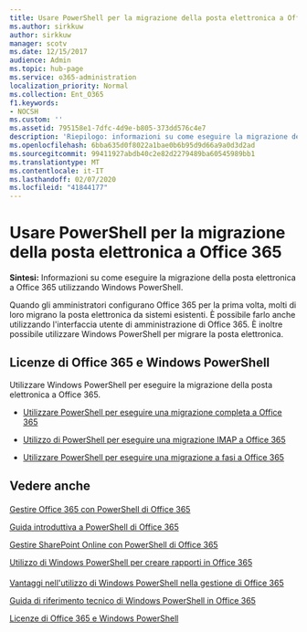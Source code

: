 ```yaml
---
title: Usare PowerShell per la migrazione della posta elettronica a Office 365
ms.author: sirkkuw
author: sirkkuw
manager: scotv
ms.date: 12/15/2017
audience: Admin
ms.topic: hub-page
ms.service: o365-administration
localization_priority: Normal
ms.collection: Ent_O365
f1.keywords:
- NOCSH
ms.custom: ''
ms.assetid: 795158e1-7dfc-4d9e-b805-373dd576c4e7
description: 'Riepilogo: informazioni su come eseguire la migrazione della posta elettronica a Office 365 utilizzando Windows PowerShell.'
ms.openlocfilehash: 6bba635d0f8022a1bae0b6b95d9d66a9a0d3d2ad
ms.sourcegitcommit: 99411927abdb40c2e82d2279489ba60545989bb1
ms.translationtype: MT
ms.contentlocale: it-IT
ms.lasthandoff: 02/07/2020
ms.locfileid: "41844177"
---
```

# <a name="use-powershell-for-email-migration-to-office-365"></a>Usare PowerShell per la migrazione della posta elettronica a Office 365

 **Sintesi:** Informazioni su come eseguire la migrazione della posta elettronica a Office 365 utilizzando Windows PowerShell.
  
Quando gli amministratori configurano Office 365 per la prima volta, molti di loro migrano la posta elettronica da sistemi esistenti. È possibile farlo anche utilizzando l'interfaccia utente di amministrazione di Office 365. È inoltre possibile utilizzare Windows PowerShell per migrare la posta elettronica.
  
## <a name="office-365-licensing-and-windows-powershell"></a>Licenze di Office 365 e Windows PowerShell

Utilizzare Windows PowerShell per eseguire la migrazione della posta elettronica a Office 365. 
  
- [Utilizzare PowerShell per eseguire una migrazione completa a Office 365](use-powershell-to-perform-a-cutover-migration-to-office-365.md)
    
- [Utilizzo di PowerShell per eseguire una migrazione IMAP a Office 365](use-powershell-to-perform-an-imap-migration-to-office-365.md)
    
- [Utilizzare PowerShell per eseguire una migrazione a fasi a Office 365](use-powershell-to-perform-a-staged-migration-to-office-365.md)
    
## <a name="see-also"></a>Vedere anche

#### 

[Gestire Office 365 con PowerShell di Office 365](manage-office-365-with-office-365-powershell.md)
  
[Guida introduttiva a PowerShell di Office 365](getting-started-with-office-365-powershell.md)
  
[Gestire SharePoint Online con PowerShell di Office 365](manage-sharepoint-online-with-office-365-powershell.md)
  
[Utilizzo di Windows PowerShell per creare rapporti in Office 365](use-windows-powershell-to-create-reports-in-office-365.md)
#### 

[Vantaggi nell'utilizzo di Windows PowerShell nella gestione di Office 365](https://technet.microsoft.com/library/15144a50-453e-4cd5-befd-bc6736697967.aspx)
  
[Guida di riferimento tecnico di Windows PowerShell in Office 365](https://technet.microsoft.com/library/10d5c66a-7579-4319-aaa5-7a5e21d49cea.aspx)
  
[Licenze di Office 365 e Windows PowerShell](https://technet.microsoft.com/library/6ca0e430-f7ba-4184-becf-14c6c5c8dde5.aspx)

